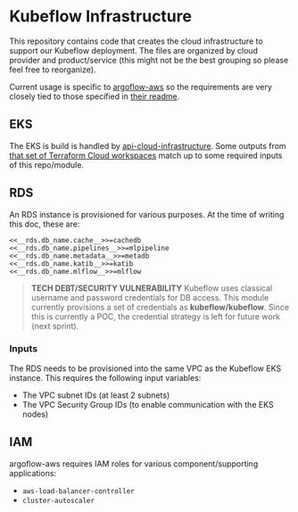 # Kubeflow Infrastructure

This repository contains code that creates the cloud infrastructure to support our Kubeflow deployment. The files are
organized by cloud provider and product/service (this might not be the best grouping so please feel free to reorganize).

Current usage is specific to [argoflow-aws](https://github.com/argoflow/argoflow-aws) so the requirements are very closely
tied to those specified in [their readme](https://github.com/argoflow/argoflow-aws/blob/master/README.md).

## EKS

The EKS is build is handled by [api-cloud-infrastructure](https://github.com/honestbank/api-cloud-infrastructure). Some outputs
from [that set of Terraform Cloud workspaces](https://app.terraform.io/app/honestbank/workspaces?tag=compute) match up to
some required inputs of this repo/module.

## RDS

An RDS instance is provisioned for various purposes. At the time of writing this doc, these are:

```gotemplate
<<__rds.db_name.cache__>>=cachedb
<<__rds.db_name.pipelines__>>=mlpipeline
<<__rds.db_name.metadata__>>=metadb
<<__rds.db_name.katib__>>=katib
<<__rds.db_name.mlflow__>>=mlflow
```

>
> **TECH DEBT/SECURITY VULNERABILITY** Kubeflow uses classical username and password credentials for DB access. This module currently
> provisions a set of credentials as **kubeflow/kubeflow**. Since this is currently a POC, the credential strategy is left
> for future work (next sprint).
>

### Inputs

The RDS needs to be provisioned into the same VPC as the Kubeflow EKS instance. This requires the following input variables:

* The VPC subnet IDs (at least 2 subnets)
* The VPC Security Group IDs (to enable communication with the EKS nodes)

## IAM

argoflow-aws requires IAM roles for various component/supporting applications:

* `aws-load-balancer-controller`
* `cluster-autoscaler`
